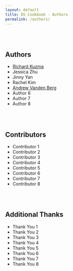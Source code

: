 ```yaml
---
layout: default
title: DS Cookbook - Authors
permalink: /authors/
---
```


<br><br>
## Authors
- [Richard Kuzma](https://www.linkedin.com/in/richard-s-kuzma/)
- Jessica Zhu
- Jinny Yan
- Rachel Kim
- [Andrew Vanden Berg](https://www.linkedin.com/in/andrew-vanden-berg-15294ba1/)
- Author 6
- Author 7
- Author 8

<br><br>
## Contributors
- Contributor 1
- Contributor 2
- Contributor 3
- Contributor 4
- Contributor 5
- Contributor 6
- Contributor 7
- Contributor 8

<br><br>
## Additional Thanks
- Thank You 1
- Thank You 2
- Thank You 3
- Thank You 4
- Thank You 5
- Thank You 6
- Thank You 7
- Thank You 8
